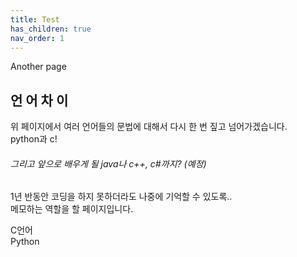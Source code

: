 ```yaml
---
title: Test
has_children: true
nav_order: 1
---
```

Another page
## 언 어 차 이

위 페이지에서 여러 언어들의 문법에 대해서 다시 한 번 짚고 넘어가겠습니다.  
python과 c!

###### 그리고 앞으로 배우게 될 java나 c++, c#까지? (예정)

1년 반동안 코딩을 하지 못하더라도 나중에 기억할 수 있도록..  
메모하는 역할을 할 페이지입니다.

C언어  
Python
